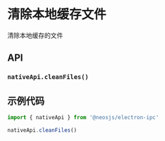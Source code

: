 # 清除本地缓存文件

清除本地缓存的文件


## API
### `nativeApi.cleanFiles()`
### 

## 示例代码
```js
import { nativeApi } from '@neosjs/electron-ipc'

nativeApi.cleanFiles()
```



